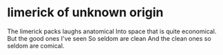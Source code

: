 # limerick of unknown origin
The limerick packs laughs anatomical
Into space that is quite economical.
But the good ones I've seen
So seldom are clean
And the clean ones so seldom are comical.

